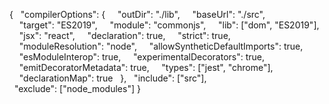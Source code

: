 { 
   "compilerOptions": { 
     "outDir": "./lib", 
     "baseUrl": "./src", 
     "target": "ES2019", 
     "module": "commonjs", 
     "lib": ["dom", "ES2019"], 
     "jsx": "react", 
     "declaration": true, 
     "strict": true, 
     "moduleResolution": "node", 
     "allowSyntheticDefaultImports": true, 
     "esModuleInterop": true, 
     "experimentalDecorators": true, 
     "emitDecoratorMetadata": true, 
     "types": ["jest", "chrome"], 
     "declarationMap": true 
   }, 
   "include": ["src"], 
   "exclude": ["node_modules"] 
 }
